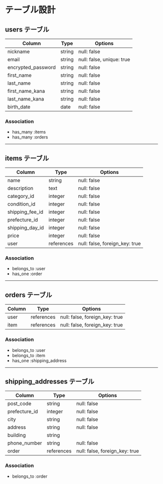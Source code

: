 # テーブル設計

## users テーブル

| Column             | Type    | Options                    |
|--------------------|---------|----------------------------|
| nickname           | string  | null: false               |
| email              | string  | null: false, unique: true |
| encrypted_password | string  | null: false               |
| first_name         | string  | null: false               |
| last_name          | string  | null: false               |
| first_name_kana    | string  | null: false               |
| last_name_kana     | string  | null: false               |
| birth_date         | date    | null: false               |

### Association
- has_many :items
- has_many :orders

---

## items テーブル

| Column              | Type       | Options                        |
|---------------------|------------|--------------------------------|
| name                | string     | null: false                   |
| description         | text       | null: false                   |
| category_id         | integer    | null: false                   |
| condition_id        | integer    | null: false                   |
| shipping_fee_id     | integer    | null: false                   |
| prefecture_id       | integer    | null: false                   |
| shipping_day_id    | integer    | null: false                   |
| price               | integer    | null: false                   |
| user                | references | null: false, foreign_key: true|

### Association
- belongs_to :user
- has_one    :order

---

## orders テーブル

| Column         | Type       | Options                        |
|----------------|------------|--------------------------------|
| user           | references | null: false, foreign_key: true|
| item           | references | null: false, foreign_key: true|

### Association
- belongs_to :user
- belongs_to :item
- has_one    :shipping_address

---

## shipping_addresses テーブル

| Column        | Type       | Options                        |
|---------------|------------|--------------------------------|
| post_code     | string     | null: false                   |
| prefecture_id | integer    | null: false                   |
| city          | string     | null: false                   |
| address       | string     | null: false                   |
| building      | string     |                                |
| phone_number  | string     | null: false                   |
| order         | references | null: false, foreign_key: true|

### Association
- belongs_to :order